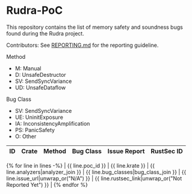 # Rudra-PoC

This repository contains the list of memory safety and soundness bugs found during the Rudra project.

Contributors: See [REPORTING.md](./REPORTING.md) for the reporting guideline.

Method
* M: Manual
* D: UnsafeDestructor
* SV: SendSyncVariance
* UD: UnsafeDataflow

Bug Class
* SV: SendSyncVariance
* UE: UninitExposure
* IA: InconsistencyAmplification
* PS: PanicSafety
* O: Other

| ID | Crate | Method | Bug Class | Issue Report | RustSec ID |
| -- | ----- | ------ | --------- | ------------ | ---------- |
{% for line in lines -%}
| {{ line.poc_id }} | {{ line.krate }} | {{ line.analyzers|analyzer_join }} | {{ line.bug_classes|bug_class_join }} | {{ line.issue_url|unwrap_or("N/A") }} | {{ line.rustsec_link|unwrap_or("Not Reported Yet") }} |
{% endfor %}
